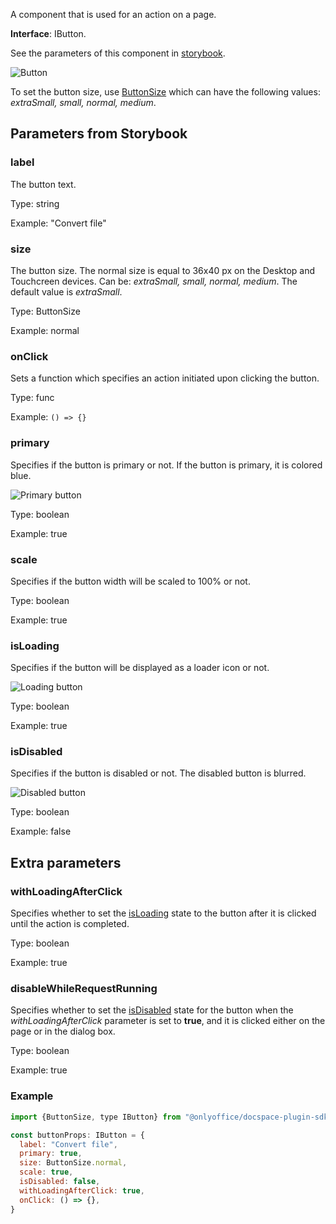 A component that is used for an action on a page.

**Interface**: IButton.

See the parameters of this component in [storybook](https://storybook.onlyoffice.io/?path=/docs/components-button--docs).

![Button](/assets/images/docspace/button.png)

To set the button size, use [ButtonSize](https://github.com/ONLYOFFICE/docspace-plugin-sdk/blob/master/src/interfaces/components/IButton.ts) which can have the following values: *extraSmall, small, normal, medium*.

## Parameters from Storybook

### label

The button text.

Type: string

Example: "Convert file"


### size

The button size. The normal size is equal to 36x40 px on the Desktop and Touchcreen devices. Can be: *extraSmall, small, normal, medium*. The default value is *extraSmall*.

Type: ButtonSize

Example: normal


### onClick

Sets a function which specifies an action initiated upon clicking the button.

Type: func

Example: `() => {}`


### primary

Specifies if the button is primary or not. If the button is primary, it is colored blue.

![Primary button](/assets/images/docspace/primary-button.png)

Type: boolean

Example: true


### scale

Specifies if the button width will be scaled to 100% or not.

Type: boolean

Example: true


### isLoading

Specifies if the button will be displayed as a loader icon or not.

![Loading button](/assets/images/docspace/loading-button.png)

Type: boolean

Example: true


### isDisabled

Specifies if the button is disabled or not. The disabled button is blurred.

![Disabled button](/assets/images/docspace/disabled-button.png)

Type: boolean

Example: false


## Extra parameters

### withLoadingAfterClick

Specifies whether to set the [isLoading](#isloading) state to the button after it is clicked until the action is completed.

Type: boolean

Example: true


### disableWhileRequestRunning

Specifies whether to set the [isDisabled](#isdisabled) state for the button when the *withLoadingAfterClick* parameter is set to **true**, and it is clicked either on the page or in the dialog box.

Type: boolean

Example: true


### Example

``` javascript
import {ButtonSize, type IButton} from "@onlyoffice/docspace-plugin-sdk"

const buttonProps: IButton = {
  label: "Convert file",
  primary: true,
  size: ButtonSize.normal,
  scale: true,
  isDisabled: false,
  withLoadingAfterClick: true,
  onClick: () => {},
}
```
